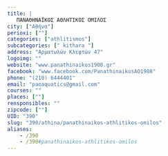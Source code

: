 ```yaml
---
title: |
   ΠΑΝΑΘΗΝΑΪΚΟΣ ΑΘΛΗΤΙΚΟΣ ΟΜΙΛΟΣ
city: ["Αθήνα"]
perioxi: [""]
categories: ["athlitismos"]
subcategories: [" kithara "]
address: "Αρματωλών Κλεφτών 47"
logoimg: ""
website: "www.panathinaikos1908.gr"
facebook: "www.facebook.com/PanathinaikosAO1908"
phone: "(210) 6444401"
email: "paoaquatics@gmail.com"
courses: ""
places: [""]
rensponsibles: ""
zipcode: [""]
UID: "390"
slug: "390/athina/panathinaikos-athlitikos-omilos"
aliases:
    - /390
    - /390#panathinaikos-athlitikos-omilos
---
```


